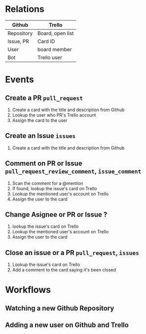 Relations
=========

Github      | Trello
----------- | ---------
Repository  | Board, open list
Issue, PR   | Card ID
User        | board member
Bot         | Trello user


Events
======

Create a PR `pull_request`
-----------
1. Create a card with the title and description from Github
2. Lookup the user who PR's Trello account
3. Assign the card to the user

Create an Issue `issues`
---------------
1. Create a card with the title and description from Github

Comment on PR or Issue `pull_request_review_comment`, `issue_comment`
----------------------
1. Scan the comment for a @mention
2. If found, lookup the issue's card on Trello
3. Lookup the mentioned user's account on Trello
4. Assign the user to the card

Change Asignee or PR or Issue ?
-----------------------------
1. lookup the issue's card on Trello
2. Lookup the mentioned user's account on Trello
3. Assign the user to the card

Close an issue or a PR `pull_request`, `issues`
----------------------
1. Lookup the issue's card on Trello
2. Add a comment to the card saying it's been closed

Workflows
=========

Watching a new Github Repository
--------------------------------

Adding a new user on Github and Trello
--------------------------------------
